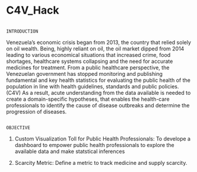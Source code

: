 # C4V_Hack

                                                                              INTRODUCTION
Venezuela’s economic crisis began from 2013, the country that relied solely on oil wealth. Being, highly reliant on oil, the oil market dipped from 2014 leading to various 
economical situations that increased crime, food shortages, healthcare systems collapsing and the need for accurate medicines for treatment. From a public healthcare perspective, 
the Venezuelan government has stopped monitoring and publishing fundamental and key health statistics for evaluating the public health of the population in line with health 
guidelines, standards and public policies. (C4V) As a result, acute understanding from the data available is needed to create a domain-specific hypotheses, that enables the 
health-care professionals to identify the cause of disease outbreaks and determine the progression of diseases.

                                                                              OBJECTIVE
1. Custom Visualization Toll for Public Health Professionals:
To develope a dashboard to empower public health professionals to explore the available data and make statstical inferences

2. Scarcity Metric:
Define a metric to track medicine and supply scarcity. 
